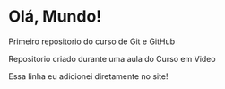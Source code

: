 # Olá, Mundo!
 Primeiro repositorio do curso de Git e GitHub

 Repositorio criado durante uma aula do Curso em Video

 Essa linha eu adicionei diretamente no site!
